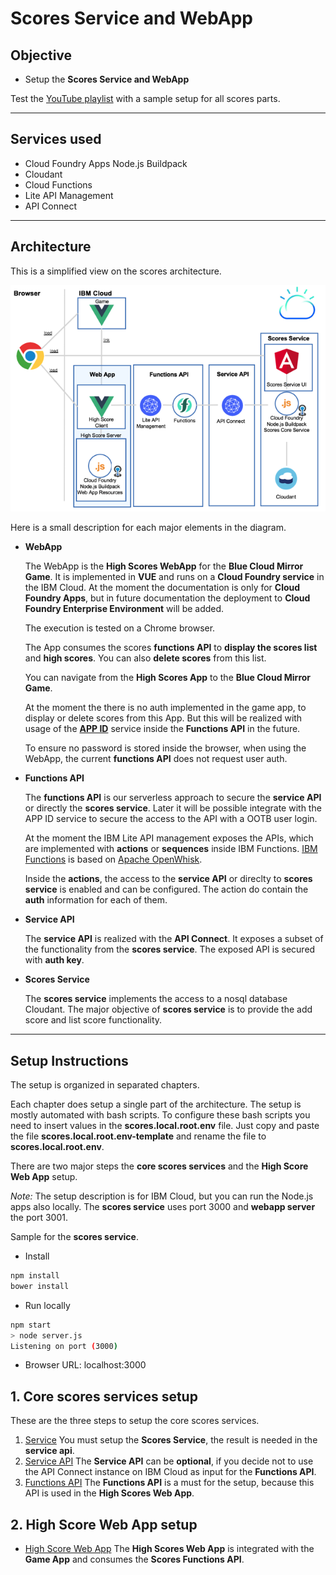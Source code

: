 # Scores Service and WebApp

## Objective

* Setup the **Scores Service and WebApp**

Test the 
[YouTube playlist](https://www.youtube.com/playlist?list=PLUte4WEyMEjWjJSL_MG692rL_hOna7MbD) with a sample setup for all scores parts.

---
## Services used

* Cloud Foundry Apps Node.js Buildpack
* Cloudant
* Cloud Functions
* Lite API Management
* API Connect

---
## Architecture

This is a simplified view on the scores architecture.

![scores service api](docimages/scores-architecture.png)

Here is a small description for each major elements in the diagram.

* **WebApp**
  
  The WebApp is the **High Scores WebApp** for the **Blue Cloud Mirror Game**.
  It is implemented in **VUE** and runs on a **Cloud Foundry service** in the IBM Cloud.
  At the moment the documentation is only for **Cloud Foundry Apps**, but in future documentation the deployment to **Cloud Foundry Enterprise Environment** will be added. 
  
  The execution is tested on a Chrome browser.

  The App consumes the scores **functions API** to **display the scores list** and **high scores**. You can also **delete scores** from this list.

  You can navigate from the **High Scores App** to the **Blue Cloud Mirror Game**.

  At the moment the there is no auth implemented in the game app, to display or delete scores from this App.
  But this will be realized with usage of the [**APP ID**](https://www.ibm.com/cloud/app-id) service inside the **Functions API** in the future.

  To ensure no password is stored inside the browser, when using the WebApp, the current **functions API** does not request user auth.

* **Functions API**
   
  The **functions API** is our serverless approach to secure the **service API** or directly the **scores service**. 
  Later it will be possible integrate with the APP ID service to secure the access to the API with a OOTB user login.
    
  At the moment the IBM Lite API management exposes the APIs, which are implemented with **actions** or **sequences** inside IBM Functions. [IBM Functions](https://console.bluemix.net/openwhisk/) is based on [Apache OpenWhisk](https://openwhisk.apache.org/).

  Inside the **actions**, the access to the **service API** or direclty to **scores service** is enabled and can be configured. The action do contain the **auth** information for each of them.

* **Service API**

  The **service API** is realized with the **API Connect**. It exposes a subset of the functionality from the **scores service**.
  The exposed API is secured with **auth key**.

* **Scores Service**
  
  The **scores service** implements the access to a nosql database Cloudant. The major objective of **scores service** is to provide the add score and list score functionality.
   
---
## Setup Instructions

The setup is organized in separated chapters.

Each chapter does setup a single part of the architecture. The setup is mostly automated with bash scripts. 
To configure these bash scripts you need to insert values in the **scores.local.root.env** file. Just copy and paste the file  **scores.local.root.env-template** and rename the file to **scores.local.root.env**.

There are two major steps the **core scores services** and the **High Score Web App** setup.

_Note:_ The setup description is for IBM Cloud, but you can run the Node.js apps also locally.
The **scores service** uses port 3000 and **webapp server** the port 3001.

Sample for the **scores service**.

 * Install
 ```sh
 npm install
 bower install
 ```
 * Run locally
 ```sh
 npm start
 > node server.js
 Listening on port (3000)
 ```

* Browser URL: localhost:3000


## 1. Core scores services setup

These are the three steps to setup the core scores services.

1. [Service](./service) 
You must setup the **Scores Service**, the result is needed in the **service api**. 
2. [Service API](./service-api) 
The **Service API** can be **optional**, if you decide not to use the API Connect instance on IBM Cloud as input for the **Functions API**.
3. [Functions API](./functions-api)
The **Functions API** is a must for the setup, because this API is used in the **High Scores Web App**.

## 2. High Score Web App setup

* [High Score Web App](./webapp)
The **High Scores Web App** is integrated with the **Game App** and consumes the **Scores Functions API**.

